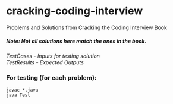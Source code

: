 # cracking-coding-interview
Problems and Solutions from Cracking the Coding Interview Book<br />
##### Note: Not all solutions here match the ones in the book.

_TestCases - Inputs for testing solution_<br />
_TestResults - Expected Outputs_<br />

### For testing (for each problem):
```
javac *.java
java Test
```
